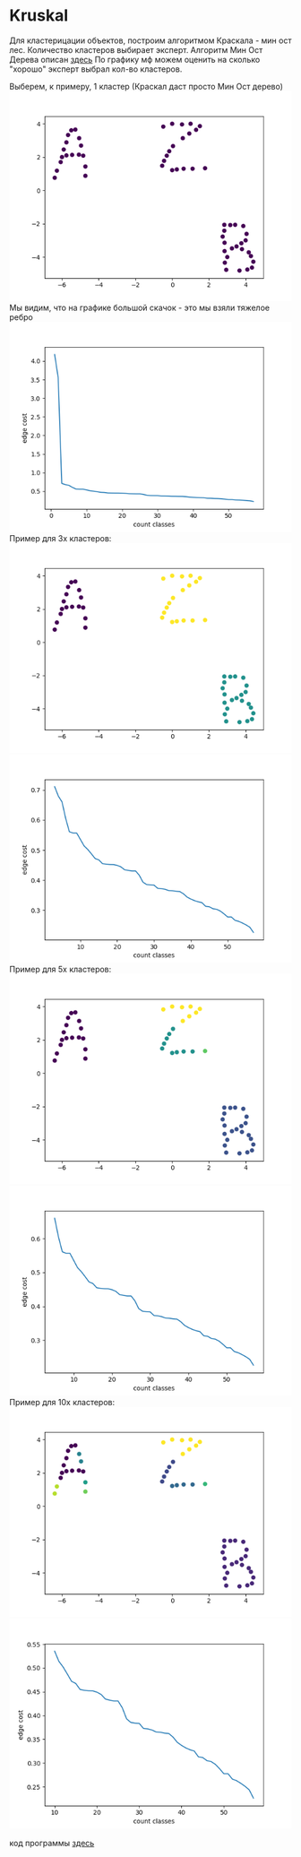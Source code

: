 # Kruskal

Для кластерицации объектов, построим алгоритмом Краскала - мин ост лес. Количество кластеров выбирает эксперт.
Алгоритм Мин Ост Дерева описан [здесь]( http://e-maxx.ru/algo/mst_kruskal)
По графику мф можем оценить на сколько "хорошо" эксперт выбрал кол-во кластеров. 

Выберем, к примеру, 1 кластер (Краскал даст просто Мин Ост дерево)
![](https://raw.githubusercontent.com/okiochan/Kruskal/master/11.png)
Мы видим, что на графике большой скачок - это мы взяли тяжелое ребро
![](https://raw.githubusercontent.com/okiochan/Kruskal/master/1.png)
Пример для 3х кластеров:
![](https://raw.githubusercontent.com/okiochan/Kruskal/master/31.png)
![](https://raw.githubusercontent.com/okiochan/Kruskal/master/3.png)
Пример для 5х кластеров:
![](https://raw.githubusercontent.com/okiochan/Kruskal/master/51.png)
![](https://raw.githubusercontent.com/okiochan/Kruskal/master/5.png)
Пример для 10х кластеров:
![](https://raw.githubusercontent.com/okiochan/Kruskal/master/101.png)
![](https://raw.githubusercontent.com/okiochan/Kruskal/master/10.png)

код программы [здесь]( https://github.com/okiochan/Kruskal/blob/master/kruskal.py)
